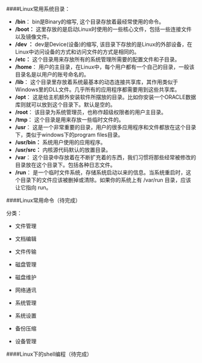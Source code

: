 ####Linux常用系统目录：

- **/bin**：
  bin是Binary的缩写, 这个目录存放着最经常使用的命令。
- **/boot：**
  这里存放的是启动Linux时使用的一些核心文件，包括一些连接文件以及镜像文件。
- **/dev ：**
  dev是Device(设备)的缩写, 该目录下存放的是Linux的外部设备，在Linux中访问设备的方式和访问文件的方式是相同的。
- **/etc：**
  这个目录用来存放所有的系统管理所需要的配置文件和子目录。
- **/home**：
  用户的主目录，在Linux中，每个用户都有一个自己的目录，一般该目录名是以用户的账号命名的。
- **/lib**：
  这个目录里存放着系统最基本的动态连接共享库，其作用类似于Windows里的DLL文件。几乎所有的应用程序都需要用到这些共享库。
- **/opt**：
   这是给主机额外安装软件所摆放的目录。比如你安装一个ORACLE数据库则就可以放到这个目录下。默认是空的。
- **/root**：
  该目录为系统管理员，也称作超级权限者的用户主目录。
- **/tmp**：
  这个目录是用来存放一些临时文件的。
- **/usr**：
   这是一个非常重要的目录，用户的很多应用程序和文件都放在这个目录下，类似于windows下的program files目录。
- **/usr/bin：**
  系统用户使用的应用程序。
- **/usr/src：**
  内核源代码默认的放置目录。
- **/var**：
  这个目录中存放着在不断扩充着的东西，我们习惯将那些经常被修改的目录放在这个目录下。包括各种日志文件。
- **/run**：
  是一个临时文件系统，存储系统启动以来的信息。当系统重启时，这个目录下的文件应该被删掉或清除。如果你的系统上有 /var/run 目录，应该让它指向 run。



####Linux常用命令（待完成）

分类：

- 文件管理

- 文档编辑

- 文件传输

- 磁盘管理

- 磁盘维护

- 网络通讯

- 系统管理

- 系统设置

- 备份压缩

- 设备管理



####Linux下的shell编程（待完成）

